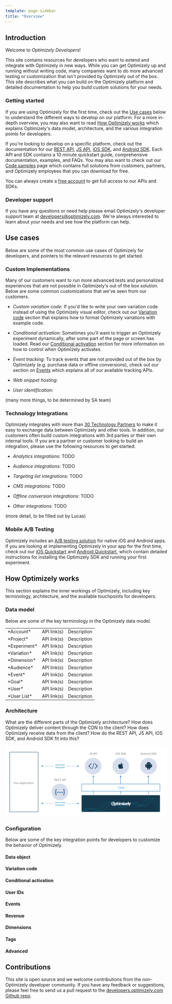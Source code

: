 ```yaml
---
template: page-sidebar
title: "Overview"
---
```


## Introduction

Welcome to *Optimizely Developers*!

This site contains resources for developers who want to extend and integrate with Optimizely in new ways. While you can get Optimizely up and running without writing code, many companies want to do more advanced testing or customization that isn't provided by Optimizely out of the box. This site describes what you can build on the Optimizely platform and detailed documentation to help you build custom solutions for your needs.

### Getting started

If you are using Optimizely for the first time, check out the [Use cases](#use-cases) below to understand the different ways to develop on our platform. For a more in-depth overview, you may also want to read [How Optimizely works](#how-optimizely-works) which explains Optimizely's data model, architecture, and the various integration points for developers.

If you're looking to develop on a specific platform, check out the documentation for our [REST API](/rest), [JS API](/javascript), [iOS SDK](/ios), and [Android SDK](/android). Each API and SDK contains a 10 minute quickstart guide, comprehensive documentation, examples, and FAQs. You may also want to check out our [Code samples](/samples) page which contains full solutions from customers, partners, and Optimizely employees that you can download for free.

You can always create a [free account](/signup) to get full access to our APIs and SDKs.

### Developer support

If you have any questions or need help please email Optimizely's developer support team at [developers@optimizely.com](mailto:developers@optimizely.com). We're always interested to learn about your needs and see how the platform can help.

## Use cases

Below are some of the most common use cases of Optimizely for developers, and pointers to the relevant resources to get started.

### Custom Implementations

Many of our customers want to run more advanced tests and personalized experiences that are not possible in Optimizely's out of the box solution. Below are some common customizations that we've seen from our customers.

* *Custom variation code:* If you'd like to write your own variation code instead of using the Optimizely visual editor, check out our [Variation code](#variation-code) section that explains how to format Optimizely variations with example code.

* *Conditional activation:* Sometimes you'll want to trigger an Optimizely experiment dynamically, after some part of the page or screen has loaded. Read our [Conditional activation](#conditional-activation) section for more information on how to control when Optimizely activates.

* *Event tracking:* To track events that are not provided out of the box by Optimizely (e.g. purchase data or offline conversions), check out our section on [Events](#events) which explains all of our available tracking APIs.

* *Web snippet hosting:*

* *User identification:*

(many more things, to be determined by SA team)

### Technology Integrations

Optimizely integrates with more than [30 Technology Partners](http://optimizely.com/partners/technology) to make it easy to exchange data between Optimizely and other tools. In addition, our customers often build custom integrations with 3rd parties or their own internal tools. If you are a partner or customer looking to build an integration, please use the following resources to get started:

* *Analytics integrations:* TODO

* *Audience integrations:* TODO

* *Targeting list integrations:* TODO

* *CMS integrations:* TODO

* *Offline conversion integrations:* TODO

* *Other integrations:* TODO

(more detail, to be filled out by Lucas)

### Mobile A/B Testing

Optimizely includes an [A/B testing solution](http://optimizely.com/mobile) for native iOS and Android apps. If you are looking at implementing Optimizely in your app for the first time, check out our [iOS Quickstart](/ios/guide) and [Android Quickstart](/android/guide), which contain detailed instructions for installing the Optimizely SDK and running your first experiment.

## How Optimizely works

This section explains the inner workings of Optimizely, including key terminology, architecture, and the available touchpoints for developers.

### Data model

Below are some of the key terminology in the Optimizely data model.

<table class="table">
  <tr>
    <td>
      *Account*
    </td>
    <td>
      API link(s)
    </td>
    <td>
      Description
    </td>
  </tr>
  <tr>
    <td>
      *Project*
    </td>
    <td>
      API link(s)
    </td>
    <td>
      Description
    </td>
  </tr>
  <tr>
    <td>
      *Experiment*
    </td>
    <td>
      API link(s)
    </td>
    <td>
      Description
    </td>
  </tr>
  <tr>
    <td>
      *Variation*
    </td>
    <td>
      API link(s)
    </td>
    <td>
      Description
    </td>
  </tr>
  <tr>
    <td>
      *Dimension*
    </td>
    <td>
      API link(s)
    </td>
    <td>
      Description
    </td>
  </tr>
  <tr>
    <td>
      *Audience*
    </td>
    <td>
      API link(s)
    </td>
    <td>
      Description
    </td>
  </tr>
  <tr>
    <td>
      *Event*
    </td>
    <td>
      API link(s)
    </td>
    <td>
      Description
    </td>
  </tr>
  <tr>
    <td>
      *Goal*
    </td>
    <td>
      API link(s)
    </td>
    <td>
      Description
    </td>
  </tr>
  <tr>
    <td>
      *User*
    </td>
    <td>
      API link(s)
    </td>
    <td>
      Description
    </td>
  </tr>
  <tr>
    <td>
      *User List*
    </td>
    <td>
      API link(s)
    </td>
    <td>
      Description
    </td>
  </tr>
</table>

### Architecture

What are the different parts of the Optimizely architecture? How does Optimizely deliver content through the CDN to the client? How does Optimizely receive data from the client? How do the REST API, JS API, iOS SDK, and Android SDK fit into this?

<img src="../../assets/img/optimizely-experience-architecture.svg">

### Configuration

Below are some of the key integration points for developers to customize the behavior of Optimizely.

#### Data object

#### Variation code

#### Conditional activation

#### User IDs

#### Events

#### Revenue

#### Dimensions

#### Tags

#### Advanced

## Contributions

This site is open source and we welcome contributions from the non-Optimizely developer community. If you have any feedback or suggestions, please feel free to send us a pull request to the [developers.optimizely.com Github repo](http://github.com/optimizely/developers.optimizely.com).


